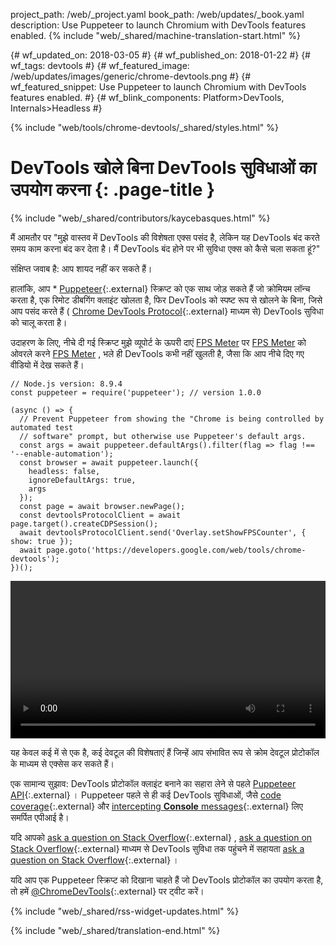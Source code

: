 project_path: /web/_project.yaml
book_path: /web/updates/_book.yaml
description: Use Puppeteer to launch Chromium with DevTools features enabled.
{% include "web/_shared/machine-translation-start.html" %}

{# wf_updated_on: 2018-03-05 #}
{# wf_published_on: 2018-01-22 #}
{# wf_tags: devtools #}
{# wf_featured_image: /web/updates/images/generic/chrome-devtools.png #}
{# wf_featured_snippet: Use Puppeteer to launch Chromium with DevTools features enabled. #}
{# wf_blink_components: Platform>DevTools, Internals>Headless #}

{% include "web/tools/chrome-devtools/_shared/styles.html" %}

# DevTools खोले बिना DevTools सुविधाओं का उपयोग करना {: .page-title }

{% include "web/_shared/contributors/kaycebasques.html" %}

मैं आमतौर पर &quot;मुझे वास्तव में DevTools की विशेषता एक्स पसंद है, लेकिन यह DevTools बंद करते समय काम करना बंद कर देता है। मैं DevTools बंद होने पर भी सुविधा एक्स को कैसे चला सकता हूं?&quot;

संक्षिप्त जवाब है: आप शायद नहीं कर सकते हैं।

हालांकि, आप * [Puppeteer][puppeteer]{:.external} स्क्रिप्ट को एक साथ जोड़ सकते हैं जो क्रोमियम लॉन्च करता है, एक रिमोट डीबगिंग क्लाइंट खोलता है, फिर DevTools को स्पष्ट रूप से खोलने के बिना, जिसे आप पसंद करते हैं ( [Chrome DevTools Protocol][CDP]{:.external} माध्यम से) DevTools सुविधा को चालू करता है।

[puppeteer]: https://github.com/GoogleChrome/puppeteer
[CDP]: https://chromedevtools.github.io/devtools-protocol/

उदाहरण के लिए, नीचे दी गई स्क्रिप्ट मुझे व्यूपोर्ट के ऊपरी दाएं [FPS Meter][FPS] पर [FPS Meter][FPS] को ओवरले करने [FPS Meter][FPS] , भले ही DevTools कभी नहीं खुलती है, जैसा कि आप नीचे दिए गए वीडियो में देख सकते हैं।

[FPS]: /web/tools/chrome-devtools/evaluate-performance/reference#fps-meter

    // Node.js version: 8.9.4
    const puppeteer = require('puppeteer'); // version 1.0.0

    (async () => {
      // Prevent Puppeteer from showing the "Chrome is being controlled by automated test
      // software" prompt, but otherwise use Puppeteer's default args.
      const args = await puppeteer.defaultArgs().filter(flag => flag !== '--enable-automation');
      const browser = await puppeteer.launch({
        headless: false,
        ignoreDefaultArgs: true,
        args
      });
      const page = await browser.newPage();
      const devtoolsProtocolClient = await page.target().createCDPSession();
      await devtoolsProtocolClient.send('Overlay.setShowFPSCounter', { show: true });
      await page.goto('https://developers.google.com/web/tools/chrome-devtools');
    })();

<style>
  video { width: 100%; }
</style>

<video controls>
  <source src="https://storage.googleapis.com/webfundamentals-assets/updates/2018/01/devtools.mp4">
</video>

यह केवल कई में से एक है, कई देवटूल की विशेषताएं हैं जिन्हें आप संभावित रूप से क्रोम देवटूल प्रोटोकॉल के माध्यम से एक्सेस कर सकते हैं।

एक सामान्य सुझाव: DevTools प्रोटोकॉल क्लाइंट बनाने का सहारा लेने से पहले [Puppeteer API][API]{:.external} । Puppeteer पहले से ही कई DevTools सुविधाओं, जैसे [code coverage][coverage]{:.external} और [intercepting **Console** messages][console]{:.external} लिए समर्पित एपीआई है।

[API]: https://github.com/GoogleChrome/puppeteer/blob/master/docs/api.md
[coverage]: https://github.com/GoogleChrome/puppeteer/blob/master/docs/api.md#class-coverage
[console]: https://github.com/GoogleChrome/puppeteer/blob/master/docs/api.md#event-console

यदि आपको [ask a question on Stack Overflow][SO]{:.external} , [ask a question on Stack Overflow][SO]{:.external} माध्यम से DevTools सुविधा तक पहुंचने में सहायता [ask a question on Stack Overflow][SO]{:.external} ।

यदि आप एक Puppeteer स्क्रिप्ट को दिखाना चाहते हैं जो DevTools प्रोटोकॉल का उपयोग करता है, तो हमें [@ChromeDevTools][twitter]{:.external} पर ट्वीट करें।

[SO]: https://stackoverflow.com/questions/ask?tags=google-chrome-devtools,puppeteer
[twitter]: https://twitter.com/chromedevtools

{% include "web/_shared/rss-widget-updates.html" %}

{% include "web/_shared/translation-end.html" %}